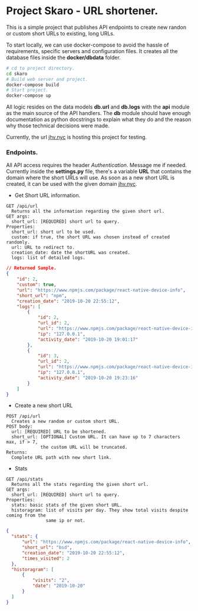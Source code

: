 # Project Skaro - URL shortener.

This is a simple project that publishes API endpoints to create new randon or custom short URLs to existing, long URLs.

To start locally, we can use docker-compose to avoid the hassle of requirements, specific servers and configuration files. It creates all the database files inside the **docker/dbdata** folder.

```bash
# cd to project directory.
cd skaro
# Build web server and project.
docker-compose build
# Start project.
docker-compose up
```
All logic resides on the data models **db.url** and **db.logs** with the **api** module as the main source of the API handlers. The **db** module should have enough documentation as python docstrings to explain what they do and the reason why those technical decisions were made. 

Currently, the url [jhv.nyc](https://jhv.nyc) is hosting this project for testing.

### Endpoints.

All API access requires the header *Authentication*. Message me if needed. Currently inside the **settings.py** file, there's a variable **URL** that contains the domain where the short URLs will use. As soon as a new short URL is created, it can be used with the given domain [jhv.nyc](https://jhv.nyc).

* Get Short URL information.
```
GET /api/url
  Returns all the information regarding the given short url.
GET args: 
  short_url: [REQUIRED] short url to query.
Properties:
  short_url: short url to be used.
  custom: if true, the short URL was chosen instead of created randomly.
  url: URL to redirect to.
  creation_date: date the shortURL was created.
  logs: list of detailed logs.
```
```json
// Returned Sample.
{
    "id": 2,
    "custom": true,
    "url": "https://www.npmjs.com/package/react-native-device-info",
    "short_url": "npm",
    "creation_date": "2019-10-20 22:55:12",
    "logs": [
        {
            "id": 2,
            "url_id": 2,
            "url": "https://www.npmjs.com/package/react-native-device-info",
            "ip": "127.0.0.1",
            "activity_date": "2019-10-20 19:01:17"
        },
        {
            "id": 3,
            "url_id": 2,
            "url": "https://www.npmjs.com/package/react-native-device-info",
            "ip": "127.0.0.1",
            "activity_date": "2019-10-20 19:23:16"
        }
    ]
}
```
* Create a new short URL
```
POST /api/url
  Creates a new random or custom short URL.
POST body: 
  url: [REQUIRED] URL to be shortened. 
  short_url: [OPTIONAL] Custom URL. It can have up to 7 characters max, if > 7, 
             the custom URL will be truncated.
Returns:
  Complete URL path with new short link.
```
* Stats
```
GET /api/stats
  Returns all the stats regarding the given short url.
GET args: 
  short_url: [REQUIRED] short url to query.
Properties:
  stats: basic stats of the given short URL.
  historagram: list of visits per day. They show total visits despite coming from the
               same ip or not.
  ```
  ```json
  {
    "stats": {
        "url": "https://www.npmjs.com/package/react-native-device-info",
        "short_url": "bsd",
        "creation_date": "2019-10-20 22:55:12",
        "times_visited": 2
    },
    "historagram": [
        {
            "visits": "2",
            "date": "2019-10-20"
        }
    ]
}
```
